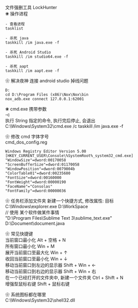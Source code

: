 文件强删工具  LockHunter  
❀ 操作进程  
```
- 查看进程
tasklist 

- 杀死 java
taskkill /im java.exe -f

- 杀死 Android Studio
taskkill /im studio64.exe -f

- 杀死 aapt
taskkill /im aapt.exe -f
```

❀ 解决夜神 连接 android studio 掉线问题  
```
D:
cd D:\Program Files (x86)\Nox\Nox\bin
nox_adb.exe connect 127.0.0.1:62001
```
❀ cmd.exe 携带参数  
-c   
执行 String 指定的命令, 执行完后停止, 会退出  
C:\Windows\System32\cmd.exe /c taskkill /im java.exe -f  

❀ 修改 cmd 字体字号  
cmd_dos_config.reg
```
Windows Registry Editor Version 5.00
[HKEY_CURRENT_USER\Console\%SystemRoot%_system32_cmd.exe]
"WindowSize"=dword:00170058
"ScreenBufferSize"=dword:01170058
"WindowPosition"=dword:0079004b
"ColorTable01"=dword:00235600
"FontSize"=dword:00160000
"FontWeight"=dword:00000190
"FaceName"="Consolas"
"FontFamily"=dword:00000036
```

❀ 任务栏添加文件夹
新建一个快捷方式, 修改属性: 目标   
C:\Windows\explorer.exe D:\WorkSpace  
//  使用 某个软件做某件事情  
"D:\Program Files\Sublime Text 3\sublime_text.exe" D:\Document\document.java  

❀ 常见快捷键  
当前窗口最小化  Alt + 空格 + N  
所有窗口最小化  Win + M  
展开当前窗口至最大化    Win + ↑  
收回当前窗口至最小化    Win + ↓  
移动当前窗口到左边的显示器   Shift + Win + ←  
移动当前窗口到右边的显示器   Shift + Win + 右  
在一个已经打开的文件夹中, 新建一个文件夹   Ctrl + Shift + N  
增强型鼠标右键    Shift + 鼠标右键  

❀ 系统图标都在哪里  
C:\Windows\System32\shell32.dll  
  
